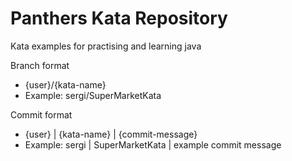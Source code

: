 # Panthers Kata Repository
Kata examples for practising and learning java


Branch format
- {user}/{kata-name}
- Example: sergi/SuperMarketKata

Commit format
- {user} | {kata-name} | {commit-message}
- Example: sergi | SuperMarketKata | example commit message

